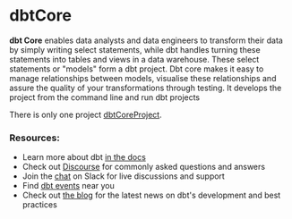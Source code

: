 # dbtCore
**dbt Core** enables data analysts and data engineers to transform their data by simply writing select statements, while dbt handles turning these statements into tables and views in a data warehouse. These select statements or "models" form a dbt project. Dbt core makes it easy to manage relationships between models, visualise these relationships and assure the quality of your transformations through testing.
It develops the project from the command line and run dbt projects

There is only one project [dbtCoreProject](https://github.com/Longwinter93/dbtCoreProject/tree/main/dbtCoreProjectTraining). 

### Resources:
- Learn more about dbt [in the docs](https://docs.getdbt.com/docs/introduction)
- Check out [Discourse](https://discourse.getdbt.com/) for commonly asked questions and answers
- Join the [chat](https://community.getdbt.com/) on Slack for live discussions and support
- Find [dbt events](https://events.getdbt.com) near you
- Check out [the blog](https://blog.getdbt.com/) for the latest news on dbt's development and best practices
